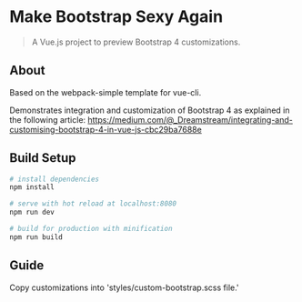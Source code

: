 # Make Bootstrap Sexy Again

> A Vue.js project to preview Bootstrap 4 customizations.

## About
Based on the webpack-simple template for vue-cli.

Demonstrates integration and customization of Bootstrap 4 as explained in the following article: https://medium.com/@_Dreamstream/integrating-and-customising-bootstrap-4-in-vue-js-cbc29ba7688e

## Build Setup

``` bash
# install dependencies
npm install

# serve with hot reload at localhost:8080
npm run dev

# build for production with minification
npm run build
```

## Guide
Copy customizations into 'styles/custom-bootstrap.scss file.'
